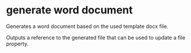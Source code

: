 # generate word document

Generates a word document based on the used template docx file.

Outputs a reference to the generated file that can be used to update a file property.
